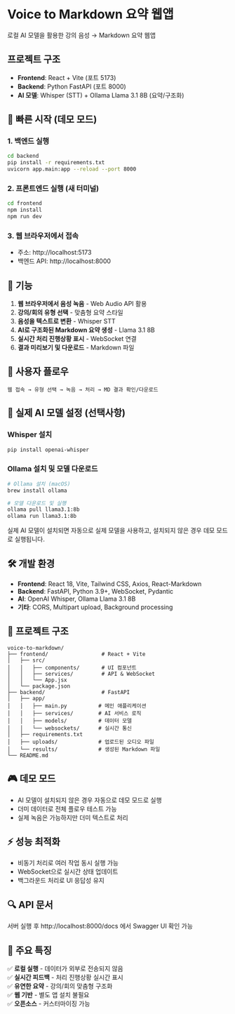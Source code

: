 

# Voice to Markdown 요약 웹앱

로컬 AI 모델을 활용한 강의 음성 → Markdown 요약 웹앱

## 프로젝트 구조
- **Frontend**: React + Vite (포트 5173)
- **Backend**: Python FastAPI (포트 8000)  
- **AI 모델**: Whisper (STT) + Ollama Llama 3.1 8B (요약/구조화)

## 🚀 빠른 시작 (데모 모드)

### 1. 백엔드 실행
```bash
cd backend
pip install -r requirements.txt
uvicorn app.main:app --reload --port 8000
```

### 2. 프론트엔드 실행 (새 터미널)
```bash
cd frontend
npm install
npm run dev
```

### 3. 웹 브라우저에서 접속
- 주소: http://localhost:5173
- 백엔드 API: http://localhost:8000

## 🎯 기능
1. **웹 브라우저에서 음성 녹음** - Web Audio API 활용
2. **강의/회의 유형 선택** - 맞춤형 요약 스타일
3. **음성을 텍스트로 변환** - Whisper STT
4. **AI로 구조화된 Markdown 요약 생성** - Llama 3.1 8B
5. **실시간 처리 진행상황 표시** - WebSocket 연결
6. **결과 미리보기 및 다운로드** - Markdown 파일

## 📱 사용자 플로우
```
웹 접속 → 유형 선택 → 녹음 → 처리 → MD 결과 확인/다운로드
```

## 🔧 실제 AI 모델 설정 (선택사항)

### Whisper 설치
```bash
pip install openai-whisper
```

### Ollama 설치 및 모델 다운로드
```bash
# Ollama 설치 (macOS)
brew install ollama

# 모델 다운로드 및 실행
ollama pull llama3.1:8b
ollama run llama3.1:8b
```

실제 AI 모델이 설치되면 자동으로 실제 모델을 사용하고, 설치되지 않은 경우 데모 모드로 실행됩니다.

## 🛠️ 개발 환경
- **Frontend**: React 18, Vite, Tailwind CSS, Axios, React-Markdown
- **Backend**: FastAPI, Python 3.9+, WebSocket, Pydantic
- **AI**: OpenAI Whisper, Ollama Llama 3.1 8B
- **기타**: CORS, Multipart upload, Background processing

## 📁 프로젝트 구조
```
voice-to-markdown/
├── frontend/                 # React + Vite
│   ├── src/
│   │   ├── components/       # UI 컴포넌트
│   │   ├── services/         # API & WebSocket
│   │   └── App.jsx
│   └── package.json
├── backend/                  # FastAPI
│   ├── app/
│   │   ├── main.py          # 메인 애플리케이션
│   │   ├── services/        # AI 서비스 로직
│   │   ├── models/          # 데이터 모델
│   │   └── websockets/      # 실시간 통신
│   ├── requirements.txt
│   ├── uploads/             # 업로드된 오디오 파일
│   └── results/             # 생성된 Markdown 파일
└── README.md
```

## 🎮 데모 모드
- AI 모델이 설치되지 않은 경우 자동으로 데모 모드로 실행
- 더미 데이터로 전체 플로우 테스트 가능
- 실제 녹음은 가능하지만 더미 텍스트로 처리

## ⚡ 성능 최적화
- 비동기 처리로 여러 작업 동시 실행 가능
- WebSocket으로 실시간 상태 업데이트
- 백그라운드 처리로 UI 응답성 유지

## 🔍 API 문서
서버 실행 후 http://localhost:8000/docs 에서 Swagger UI 확인 가능

## 🎯 주요 특징
✅ **로컬 실행** - 데이터가 외부로 전송되지 않음  
✅ **실시간 피드백** - 처리 진행상황 실시간 표시  
✅ **유연한 요약** - 강의/회의 맞춤형 구조화  
✅ **웹 기반** - 별도 앱 설치 불필요  
✅ **오픈소스** - 커스터마이징 가능